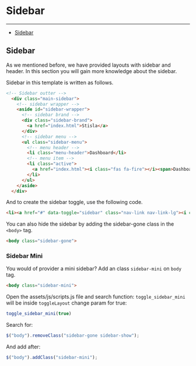 # Sidebar

---

- [Sidebar](#sidebar)

<a name="sidebar"></a>

## Sidebar
As we mentioned before, we have provided layouts with sidebar and header. In this section you will gain more knowledge about the sidebar.

Sidebar in this template is written as follows.
```html
<!-- Sidebar outter -->
  <div class="main-sidebar"> 
    <!-- sidebar wrapper -->
    <aside id="sidebar-wrapper">
      <!-- sidebar brand -->
      <div class="sidebar-brand">
        <a href="index.html">Stisla</a>
      </div>
      <!-- sidebar menu -->
      <ul class="sidebar-menu">
        <!-- menu header -->
        <li class="menu-header">Dashboard</li>
        <!-- menu item -->
        <li class="active">
          <a href="index.html"><i class="fas fa-fire"></i><span>Dashboard</span></a>
        </li>
      </ul>
    </aside>
  </div>
```

And to create the sidebar toggle, use the following code.

```html
<li><a href="#" data-toggle="sidebar" class="nav-link nav-link-lg"><i class="fas fa-bars"></i></a></li>
```

You can also hide the sidebar by adding the sidebar-gone class in the `<body>` tag.

```html
<body class="sidebar-gone">
```

### Sidebar Mini

You would of provider a mini sidebar? Add an class `sidebar-mini` on `body` tag.


```html
<body class="sidebar-mini">
```

Open the assets/js/scripts.js file and search function: `toggle_sidebar_mini` will be inside `toggleLayout` change param for true:

```javascript
toggle_sidebar_mini(true)
```

Search for:

```javascript
$("body").removeClass("sidebar-gone sidebar-show");
```

And add after:
 
```javascript
$("body").addClass("sidebar-mini");
```
